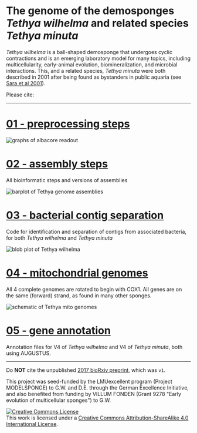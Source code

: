 # The genome of the demosponges *Tethya wilhelma* and related species *Tethya minuta* #

*Tethya wilhelma* is a ball-shaped demosponge that undergoes cyclic contractions and is an emerging laboratory model for many topics, including multicellularity, early-animal evolution, biomineralization, and microbial interactions. This, and a related species, *Tethya minuta* were both described in 2001 after being found as bystanders in public aquaria (see [Sara et al 2001](https://www.researchgate.net/publication/215665065_Three_New_Species_of_Tethya_Porifera_Demospongiae_from_German_Aquaria)).

Please cite: []()

---

# [01 - preprocessing steps](https://github.com/PalMuc/Tethya_wilhelma_genome/tree/main/01-preprocessing) #

![graphs of albacore readout](https://github.com/PalMuc/Tethya_wilhelma_genome/blob/main/01-preprocessing/Tethya_minuta_read_QC/20180719_1009_Tethya_minuta_FD_1-albacore-2.3.1-FLO-MIN106-SQK-LSK109.fastq-lrplots.png)

# [02 - assembly steps](https://github.com/PalMuc/Tethya_wilhelma_genome/tree/main/02-assembly) #
All bioinformatic steps and versions of assemblies

![barplot of Tethya genome assemblies](https://github.com/PalMuc/Tethya_wilhelma_genome/raw/main/02-assembly/figures/Tethya_sp_combined.sizes.png)

# [03 - bacterial contig separation](https://github.com/PalMuc/Tethya_wilhelma_genome/tree/main/03-bacteria) #
Code for identification and separation of contigs from associated bacteria, for both *Tethya wilhelma* and *Tethya minuta*

![blob plot of Tethya wilhelma](https://github.com/PalMuc/Tethya_wilhelma_genome/raw/main/03-bacteria/figures/Tethya_wilhelma_V4.metabat_bins.png)

# [04 - mitochondrial genomes](https://github.com/PalMuc/Tethya_wilhelma_genome/tree/main/04-mitochondria) #
All 4 complete genomes are rotated to begin with COX1. All genes are on the same (forward) strand, as found in many other sponges.

![schematic of Tethya mito genomes](https://github.com/PalMuc/Tethya_wilhelma_genome/raw/main/04-mitochondria/figures/MITOS_output_graph.png)

# [05 - gene annotation](https://github.com/PalMuc/Tethya_wilhelma_genome/tree/main/05-annotation) #
Annotation files for V4 of *Tethya wilhelma* and V4 of *Tethya minuta*, both using AUGUSTUS.


---

Do **NOT** cite the unpublished [2017 bioRxiv preprint](https://www.biorxiv.org/content/10.1101/120998v3), which was `v1`.

This project was seed-funded by the LMUexcellent program (Project MODELSPONGE) to G.W. and D.E. through the German Excellence Initiative, and also benefited from funding by VILLUM FONDEN (Grant 9278 "Early evolution of multicellular sponges") to G.W.

<a rel="license" href="http://creativecommons.org/licenses/by-sa/4.0/"><img alt="Creative Commons License" style="border-width:0" src="https://i.creativecommons.org/l/by-sa/4.0/88x31.png" /></a><br />This work is licensed under a <a rel="license" href="http://creativecommons.org/licenses/by-sa/4.0/">Creative Commons Attribution-ShareAlike 4.0 International License</a>.



